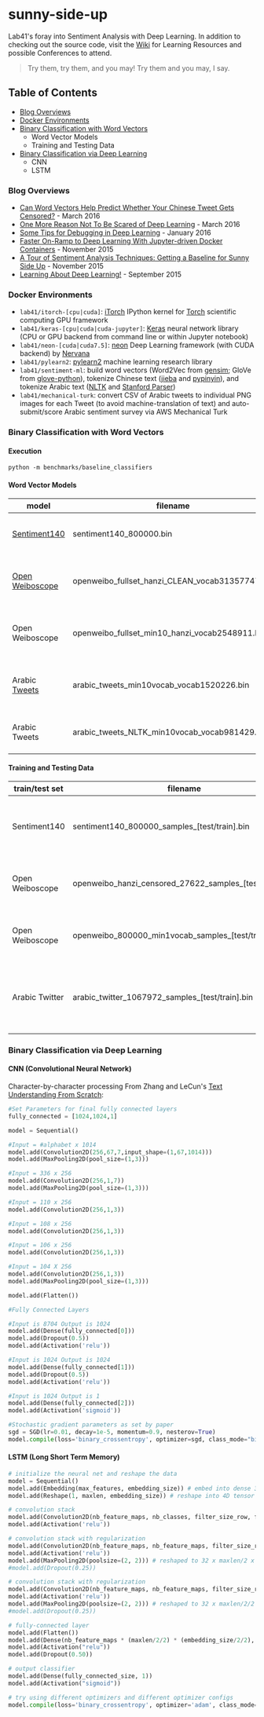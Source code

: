 # sunny-side-up

Lab41's foray into Sentiment Analysis with Deep Learning.  In addition to checking out the source code, visit the [Wiki](https://github.com/Lab41/sunny-side-up/wiki) for Learning Resources and possible Conferences to attend.

> Try them, try them, and you may! Try them and you may, I say.

## Table of Contents
- [Blog Overviews](#blog-overviews)
- [Docker Environments](#docker-environments)
- [Binary Classification with Word Vectors](#binary-classification-with-word-vectors)
  - Word Vector Models
  - Training and Testing Data
- [Binary Classification via Deep Learning](#binary-classification-via-deep-learning)
  - CNN
  - LSTM


### Blog Overviews
- [Can Word Vectors Help Predict Whether Your Chinese Tweet Gets Censored?](http://www.lab41.org/will-your-chinese-tweet-get-censored/) - March 2016
- [One More Reason Not To Be Scared of Deep Learning](http://www.lab41.org/one-more-reason-not-to-be-scared-of-deep-learning/) - March 2016
- [Some Tips for Debugging in Deep Learning](http://www.lab41.org/some-tips-for-debugging-in-deep-learning-2/) - January 2016
- [Faster On-Ramp to Deep Learning With Jupyter-driven Docker Containers](http://www.lab41.org/faster-on-ramp-to-deep-learning-with-jupyter-driven-docker-containers/) - November 2015
- [A Tour of Sentiment Analysis Techniques: Getting a Baseline for Sunny Side Up](http://www.lab41.org/a-tour-of-sentiment-analysis-techniques-getting-a-baseline-for-sunny-side-up/) - November 2015
- [Learning About Deep Learning!](http://www.lab41.org/learning-about-deep-learning/) - September 2015

### Docker Environments
- ```lab41/itorch-[cpu|cuda]```: [iTorch](https://github.com/facebook/iTorch) IPython kernel for [Torch](http://torch.ch/) scientific computing GPU framework
- ```lab41/keras-[cpu|cuda|cuda-jupyter]```: [Keras](http://keras.io/) neural network library (CPU or GPU backend from command line or within Jupyter notebook)
- ```lab41/neon-[cuda|cuda7.5]```: [neon](https://github.com/NervanaSystems/neon) Deep Learning framework (with CUDA backend) by [Nervana](http://www.nervanasys.com/)
- ```lab41/pylearn2```: [pylearn2](https://github.com/lisa-lab/pylearn2) machine learning research library
- ```lab41/sentiment-ml```: build word vectors (Word2Vec from [gensim](https://radimrehurek.com/gensim/); GloVe from [glove-python](https://github.com/maciejkula/glove-python)), tokenize Chinese text ([jieba](https://github.com/fxsjy/jieba) and [pypinyin](https://github.com/mozillazg/python-pinyin)), and tokenize Arabic text ([NLTK](http://www.nltk.org/api/nltk.tokenize.html) and [Stanford Parser](http://nlp.stanford.edu/software/lex-parser.shtml))
- ```lab41/mechanical-turk```: convert CSV of Arabic tweets to individual PNG images for each Tweet (to avoid machine-translation of text) and auto-submit/score Arabic sentiment survey via AWS Mechanical Turk

### Binary Classification with Word Vectors
#### Execution
```python -m benchmarks/baseline_classifiers```

#### Word Vector Models
| model | filename | filesize | vocabulary | details |
|-------|----------|----------|------------|---------|
|[Sentiment140](http://help.sentiment140.com/for-students/) | sentiment140_800000.bin | 153M | 83,586 | [gensim](https://radimrehurek.com/gensim/models/word2vec.html) Word2Vec(size=200, window=5, min_count=10)
|[Open Weiboscope](http://weiboscope.jmsc.hku.hk/datazip/) | openweibo_fullset_hanzi_CLEAN_vocab31357747.bin | 56G | 31,357,746 | [jieba](https://github.com/fxsjy/jieba)-tokenized Hanzi Word2Vec(size=200, window=5, **min_count=1**) |
| Open Weiboscope | openweibo_fullset_min10_hanzi_vocab2548911.bin | 4.6G | 2,548,911 | jieba-tokenized Hanzi Word2Vec(size=200, window=5, **min_count=10**) |
| Arabic [Tweets](https://dev.twitter.com/streaming/public) | arabic_tweets_min10vocab_vocab1520226.bin | 1.2G | 1,520,226 | **[Stanford Parser](http://nlp.stanford.edu/software/lex-parser.shtml)-tokenized** Word2Vec(size=200, window=5, min_count=10)
| Arabic Tweets | arabic_tweets_NLTK_min10vocab_vocab981429.bin | 759M | 981,429 | **[NLTK](http://www.nltk.org/api/nltk.tokenize.html)-tokenized** Word2Vec(size=200, window=5, min_count=10)

#### Training and Testing Data
| train/test set | filename | filesize | details |
|----------------|----------|----------|---------|
| Sentiment140 | sentiment140_800000_samples_[test/train].bin | 183M | 80/20 split of 1.6M emoticon-labeled Tweets |
| Open Weiboscope | openweibo_hanzi_censored_27622_samples_[test/train].bin | 25M | 80/20 split of 55,244 censored posts
| Open Weiboscope | openweibo_800000_min1vocab_samples_[test/train].bin | 564M | 80/20 split of 1.6M deleted posts
| Arabic Twitter | arabic_twitter_1067972_samples_[test/train].bin | 912M | 80/20 split of 2,135,944 emoticon-and-emoji labeled Tweets

### Binary Classification via Deep Learning
#### CNN (Convolutional Neural Network)
Character-by-character processing From Zhang and LeCun's [Text Understanding From Scratch](http://arxiv.org/pdf/1502.01710v4.pdf):
```python
#Set Parameters for final fully connected layers
fully_connected = [1024,1024,1]

model = Sequential()

#Input = #alphabet x 1014
model.add(Convolution2D(256,67,7,input_shape=(1,67,1014)))
model.add(MaxPooling2D(pool_size=(1,3)))

#Input = 336 x 256
model.add(Convolution2D(256,1,7))
model.add(MaxPooling2D(pool_size=(1,3)))

#Input = 110 x 256
model.add(Convolution2D(256,1,3))

#Input = 108 x 256
model.add(Convolution2D(256,1,3))

#Input = 106 x 256
model.add(Convolution2D(256,1,3))

#Input = 104 X 256
model.add(Convolution2D(256,1,3))
model.add(MaxPooling2D(pool_size=(1,3)))

model.add(Flatten())

#Fully Connected Layers

#Input is 8704 Output is 1024
model.add(Dense(fully_connected[0]))
model.add(Dropout(0.5))
model.add(Activation('relu'))

#Input is 1024 Output is 1024
model.add(Dense(fully_connected[1]))
model.add(Dropout(0.5))
model.add(Activation('relu'))

#Input is 1024 Output is 1
model.add(Dense(fully_connected[2]))
model.add(Activation('sigmoid'))

#Stochastic gradient parameters as set by paper
sgd = SGD(lr=0.01, decay=1e-5, momentum=0.9, nesterov=True)
model.compile(loss='binary_crossentropy', optimizer=sgd, class_mode="binary")
```

#### LSTM (Long Short Term Memory)
```python
# initialize the neural net and reshape the data
model = Sequential()
model.add(Embedding(max_features, embedding_size)) # embed into dense 3D float tensor (samples, maxlen, embedding_size)
model.add(Reshape(1, maxlen, embedding_size)) # reshape into 4D tensor (samples, 1, maxlen, embedding_size)

# convolution stack
model.add(Convolution2D(nb_feature_maps, nb_classes, filter_size_row, filter_size_col, border_mode='full')) # reshaped to 32 x maxlen x 256 (32 x 100 x 256)
model.add(Activation('relu'))

# convolution stack with regularization
model.add(Convolution2D(nb_feature_maps, nb_feature_maps, filter_size_row, filter_size_col, border_mode='full')) # reshaped to 32 x maxlen x 256 (32 x 100 x 256)
model.add(Activation('relu'))
model.add(MaxPooling2D(poolsize=(2, 2))) # reshaped to 32 x maxlen/2 x 256/2 (32 x 50 x 128)
#model.add(Dropout(0.25))

# convolution stack with regularization
model.add(Convolution2D(nb_feature_maps, nb_feature_maps, filter_size_row, filter_size_col)) # reshaped to 32 x 50 x 128
model.add(Activation('relu'))
model.add(MaxPooling2D(poolsize=(2, 2))) # reshaped to 32 x maxlen/2/2 x 256/2/2 (32 x 25 x 64)
#model.add(Dropout(0.25))

# fully-connected layer
model.add(Flatten())
model.add(Dense(nb_feature_maps * (maxlen/2/2) * (embedding_size/2/2), fully_connected_size))
model.add(Activation("relu"))
model.add(Dropout(0.50))

# output classifier
model.add(Dense(fully_connected_size, 1))
model.add(Activation("sigmoid"))

# try using different optimizers and different optimizer configs
model.compile(loss='binary_crossentropy', optimizer='adam', class_mode="binary")
```
